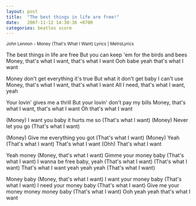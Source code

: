 ```yaml
---
layout: post
title:  "The best things in life are free!"
date:   2007-11-12 14:38:36 +0700
categories: beatles score
---
```



<small>John Lennon - Money (That's What I Want) Lyrics | MetroLyrics</small>

The best things in life are free
But you can keep 'em for the birds and bees
Money, that's what I want, that's what I want
Ooh babe yeah that's what I want

Money don't get everything it's true
But what it don't get baby I can't use
Money, that's what I want, that's what I want
All I need, that's what I want, yeah

Your lovin' gives me a thrill
But your lovin' don't pay my bills
Money, that's what I want, that's what I want
Oh that's what I want

(Money)
I want you baby it hurts me so
(That's what I want)
(Money)
Never let you go
(That's what I want)

(Money)
Give me everything you got
(That's what I want)
(Money)
Yeah
(That's what I want)
That's what I want
(Ohh)
That's what I want

Yeah money
(Money, that's what I want)
Gimme your money baby
(That's what I want)
I wanna be free baby, yeah
(That's what I want)
(That's what I want)
That's what I want yeah yeah yeah
(That's what I want)

Money baby
(Money, that's what I want)
I want your money baby
(That's what I want)
I need your money baby
(That's what I want)
Give me your money money money baby
(That's what I want)
Ooh yeah yeah that's what I want


